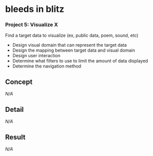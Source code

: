 # bleeds in blitz

### Project 5: Visualize X

Find a target data to visualize (ex, public data, poem, sound, etc)
- Design visual domain that can represent the target data 
- Design the mapping between target data and visual domain
- Design user interaction 
- Determine what filters to use to limit the amount of data displayed
- Determine the navigation method


## Concept

<i>N/A</i>


## Detail

<i>N/A</i>


## Result

<i>N/A</i>